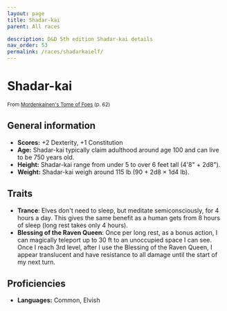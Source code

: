 ```yaml
---
layout: page
title: Shadar-kai
parent: All races

description: D&D 5th edition Shadar-kai details
nav_order: 53
permalink: /races/shadarkaielf/
---
```


# Shadar-kai

<small>From <a target="_blank" href="https://dnd.wizards.com/products/tabletop-games/rpg-products/mordenkainens-tome-foes">Mordenkainen's Tome of Foes</a> (p. 62)</small>

## General information

- **Scores:** +2 Dexterity, +1 Constitution
- **Age:** Shadar-kai typically claim adulthood around age 100 and can live to be 750 years old.
- **Height:** Shadar-kai range from under 5 to over 6 feet tall (4'8" + 2d8").
- **Weight:** Shadar-kai weigh around 115 lb (90 + 2d8 × 1d4 lb).

## Traits

- **Trance**: Elves don't need to sleep, but meditate semiconsciously, for 4 hours a day. This gives the same benefit as a human gets from 8 hours of sleep (long rest takes only 4 hours).
- **Blessing of the Raven Queen**: Once per long rest, as a bonus action, I can magically teleport up to 30 ft to an unoccupied space I can see. Once I reach 3rd level, after I use the Blessing of the Raven Queen, I appear translucent and have resistance to all damage until the start of my next turn.

## Proficiencies

- **Languages:** Common, Elvish